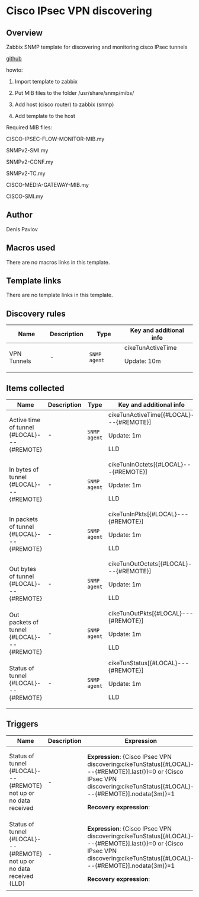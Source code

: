 # Cisco IPsec VPN discovering

## Overview

 Zabbix SNMP template for discovering and monitoring cisco IPsec tunnels


 [github](https://github.com/Denis1215/Zabbix "This project on the github")


howto:


1. Import template to zabbix


2. Put MIB files to the folder /usr/share/snmp/mibs/


3. Add host (cisco router) to zabbix (snmp)


4. Add template to the host


 


Required MIB files:


CISCO-IPSEC-FLOW-MONITOR-MIB.my


SNMPv2-SMI.my


SNMPv2-CONF.my


SNMPv2-TC.my


CISCO-MEDIA-GATEWAY-MIB.my


CISCO-SMI.my



## Author

Denis Pavlov

## Macros used

There are no macros links in this template.

## Template links

There are no template links in this template.

## Discovery rules

|Name|Description|Type|Key and additional info|
|----|-----------|----|----|
|VPN Tunnels|<p>-</p>|`SNMP agent`|cikeTunActiveTime<p>Update: 10m</p>|


## Items collected

|Name|Description|Type|Key and additional info|
|----|-----------|----|----|
|Active time of  tunnel {#LOCAL}---{#REMOTE}|<p>-</p>|`SNMP agent`|cikeTunActiveTime[{#LOCAL}---{#REMOTE}]<p>Update: 1m</p><p>LLD</p>|
|In bytes of  tunnel {#LOCAL}---{#REMOTE}|<p>-</p>|`SNMP agent`|cikeTunInOctets[{#LOCAL}---{#REMOTE}]<p>Update: 1m</p><p>LLD</p>|
|In packets of  tunnel {#LOCAL}---{#REMOTE}|<p>-</p>|`SNMP agent`|cikeTunInPkts[{#LOCAL}---{#REMOTE}]<p>Update: 1m</p><p>LLD</p>|
|Out bytes of  tunnel {#LOCAL}---{#REMOTE}|<p>-</p>|`SNMP agent`|cikeTunOutOctets[{#LOCAL}---{#REMOTE}]<p>Update: 1m</p><p>LLD</p>|
|Out packets of  tunnel {#LOCAL}---{#REMOTE}|<p>-</p>|`SNMP agent`|cikeTunOutPkts[{#LOCAL}---{#REMOTE}]<p>Update: 1m</p><p>LLD</p>|
|Status of  tunnel {#LOCAL}---{#REMOTE}|<p>-</p>|`SNMP agent`|cikeTunStatus[{#LOCAL}---{#REMOTE}]<p>Update: 1m</p><p>LLD</p>|


## Triggers

|Name|Description|Expression|Priority|
|----|-----------|----------|--------|
|Status of tunnel {#LOCAL}---{#REMOTE} not up or no data received|<p>-</p>|<p>**Expression**: {Cisco IPsec VPN discovering:cikeTunStatus[{#LOCAL}---{#REMOTE}].last()}=0 or {Cisco IPsec VPN discovering:cikeTunStatus[{#LOCAL}---{#REMOTE}].nodata(3m)}=1</p><p>**Recovery expression**: </p>|warning|
|Status of tunnel {#LOCAL}---{#REMOTE} not up or no data received (LLD)|<p>-</p>|<p>**Expression**: {Cisco IPsec VPN discovering:cikeTunStatus[{#LOCAL}---{#REMOTE}].last()}=0 or {Cisco IPsec VPN discovering:cikeTunStatus[{#LOCAL}---{#REMOTE}].nodata(3m)}=1</p><p>**Recovery expression**: </p>|warning|
